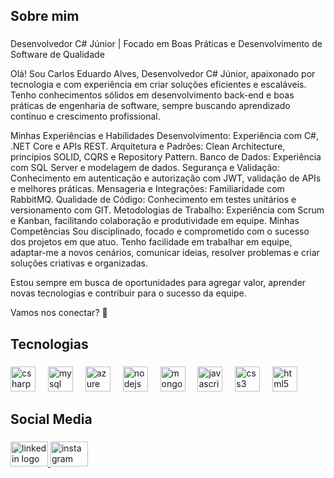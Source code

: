 <h2 align="left">Sobre mim</h2>

###

<p align="left">Desenvolvedor C# Júnior | Focado em Boas Práticas e Desenvolvimento de Software de Qualidade

Olá! Sou Carlos Eduardo Alves, Desenvolvedor C# Júnior, apaixonado por tecnologia e com experiência em criar soluções eficientes e escaláveis. Tenho conhecimentos sólidos em desenvolvimento back-end e boas práticas de engenharia de software, sempre buscando aprendizado contínuo e crescimento profissional.

Minhas Experiências e Habilidades
Desenvolvimento: Experiência com C#, .NET Core e APIs REST.
Arquitetura e Padrões: Clean Architecture, princípios SOLID, CQRS e Repository Pattern.
Banco de Dados: Experiência com SQL Server e modelagem de dados.
Segurança e Validação: Conhecimento em autenticação e autorização com JWT, validação de APIs e melhores práticas.
Mensageria e Integrações: Familiaridade com RabbitMQ.
Qualidade de Código: Conhecimento em testes unitários e versionamento com GIT.
Metodologias de Trabalho: Experiência com Scrum e Kanban, facilitando colaboração e produtividade em equipe.
Minhas Competências
Sou disciplinado, focado e comprometido com o sucesso dos projetos em que atuo. Tenho facilidade em trabalhar em equipe, adaptar-me a novos cenários, comunicar ideias, resolver problemas e criar soluções criativas e organizadas.

Estou sempre em busca de oportunidades para agregar valor, aprender novas tecnologias e contribuir para o sucesso da equipe.

Vamos nos conectar? 🚀</p>

###

<h2 align="left">Tecnologias</h2>

###

<div align="left">
  <img src="https://cdn.jsdelivr.net/gh/devicons/devicon/icons/csharp/csharp-line.svg" height="40" alt="csharp logo"  />
  <img width="12" />
  <img src="https://cdn.jsdelivr.net/gh/devicons/devicon/icons/mysql/mysql-plain-wordmark.svg" height="40" alt="mysql logo"  />
  <img width="12" />
  <img src="https://cdn.jsdelivr.net/gh/devicons/devicon/icons/azure/azure-original-wordmark.svg" height="40" alt="azure logo"  />
  <img width="12" />
  <img src="https://cdn.jsdelivr.net/gh/devicons/devicon/icons/nodejs/nodejs-original.svg" height="40" alt="nodejs logo"  />
  <img width="12" />
  <img src="https://cdn.jsdelivr.net/gh/devicons/devicon/icons/mongodb/mongodb-plain-wordmark.svg" height="40" alt="mongodb logo"  />
  <img width="12" />
  <img src="https://cdn.jsdelivr.net/gh/devicons/devicon/icons/javascript/javascript-original.svg" height="40" alt="javascript logo"  />
  <img width="12" />
  <img src="https://cdn.jsdelivr.net/gh/devicons/devicon/icons/css3/css3-original.svg" height="40" alt="css3 logo"  />
  <img width="12" />
  <img src="https://cdn.jsdelivr.net/gh/devicons/devicon/icons/html5/html5-original.svg" height="40" alt="html5 logo"  />
</div>

###

<h2 align="left">Social Media</h2>

###

<div align="left">
  <a href="https://www.linkedin.com/in/carloseduardo-alves-/" target="_blank">
    <img src="https://raw.githubusercontent.com/maurodesouza/profile-readme-generator/master/src/assets/icons/social/linkedin/default.svg" width="60" height="40" alt="linkedin logo"  />
  </a>
  <a href="https://www.instagram.com/eduardotakeshi._/" target="_blank">
    <img src="https://raw.githubusercontent.com/maurodesouza/profile-readme-generator/master/src/assets/icons/social/instagram/default.svg" width="60" height="40" alt="instagram logo"  />
  </a>
</div>

###
